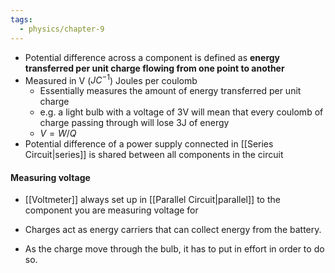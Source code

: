 ```yaml
---
tags:
  - physics/chapter-9
---
```


- Potential difference across a component is defined as **energy transferred per unit charge flowing from one point to another**
- Measured in V ($JC^{-1}$) Joules per coulomb
	- Essentially measures the amount of energy transferred per unit charge
	- e.g. a light bulb with a voltage of 3V will mean that every coulomb of charge passing through will lose 3J of energy
	- $V = W/Q$
- Potential difference of a power supply connected in [[Series Circuit|series]] is shared between all components in the circuit

#### Measuring voltage

- [[Voltmeter]] always set up in [[Parallel Circuit|parallel]] to the component you are measuring voltage for

- Charges act as energy carriers that can collect energy from the battery.
- As the charge move through the bulb, it has to put in effort in order to do so.